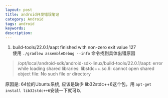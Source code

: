 ```yaml
---
layout: post
title: android开发错误笔记
category: Android
tags: android
keywords:
description:
---
```


1. build-tools/22.0.1/aapt finished with non-zero exit value 127  
使用 `./gradlew assembleDebug --info` 命令找到具体出错原因
> /opt/local/android-sdk/android-sdk-linux/build-tools/22.0.1/aapt: error while loading shared libraries: libstdc++.so.6: cannot open shared object file: No such file or directory

原因是: 64位的Ubuntu系统, 应该是缺少 lib32stdc++6这个包，用 `apt-get install lib32stdc++6`安装一下就可以
